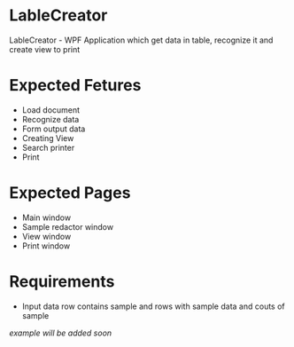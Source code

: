 # LableCreator
LableCreator - WPF Application which get data in table, recognize it and create view to print

# Expected Fetures
* Load document
* Recognize data
* Form output data
* Creating View
* Search printer
* Print

# Expected Pages
* Main window
* Sample redactor window
* View window
* Print window

# Requirements
* Input data row contains sample and rows with sample data and couts of sample

_example will be added soon_


